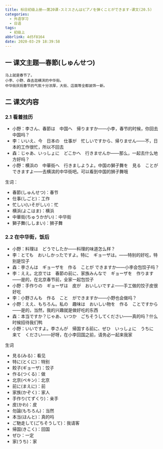 ```yaml
---
title: 标日初级上册——第20课-スミスさんはピアノを弾くことができます-课文(20.5)
categories:
  - 外语学习
  - 日语
tags:
  - 初级上
abbrlink: 4d5f8164
date: 2020-03-29 18:39:58
---
```

## 一 课文主题—春節(しゅんせつ)

```
马上就是春节了。
小李、小野、森去逛横滨的中华街。
中华街庆祝春节的气氛十分浓厚，大街、店面等全都装饰一新。
```

<!--more-->

## 二 课文内容

### 2.1 看着挂历

* 小野：李さん、春節は　中国へ　帰りますか——小李，春节的时候，你回去中国吗？
* 李：いいえ、今　日本の　仕事が　忙しいですから、帰りません——不，日本的工作很忙，所以不回去
* 森：じゃあ、いっしょに　どこかへ　行きませんか——那么，一起去什么地方好吗？
* 小野：横浜の　中華街へ　行きましようよ。中国の獅子舞を　見る　ことが  できますよ——去横滨的中华街吧。可以看到中国的狮子舞哦

生词：

* 春節(しゅんせつ)：春节
* 仕事(しごと)：工作
* 忙しい(いそがしい)：忙
* 横浜(よこはま)：横浜
* 中華街(ちゅうかがい)：中华街
* 獅子舞(ししまい)：狮子舞

### 2.2 在中华街，饭后

* 小野：料理は　どうでしたか——料理的味道怎么样？
* 李：とても　おいしかったですよ。特に　ギョーザは。——特别的好吃，特别是饺子
* 森：李さんは　ギョーザを　作る　ことが  できますか——小李会包饺子吗？
* 李：ええ。北京では　春節の前に、家族みんなで　ギョーザを　作ります——是的，在北京春节前，全家一起包饺子
* 小野：手作りの　ギョーザは　皮が　おいしいですよ——手工做的饺子皮很好吃
* 李：小野さんも　作る　こと　ができますか——小野也会做吗？
* 小野：ええ、もちろん。私の　趣味は　おいしい物を　作る　ことですから——是的，当然，我的兴趣就是做好吃的东西
* 森：本当ですか？じゃあ、いつか　ごちそうしてください——真的吗？什么时候招待我们鸭
* 小野：いいですよ。李さんが　帰国する前に、ぜひ　いっしょに　うちに　来て　ください——好呀，在小李回国之前，请务必一起来我家

生词

* 見る(みる)：看见
* 特に(とくに)：特别
* 餃子(ギョーザ)：饺子
* 作る(つくる)：做
* 北京(ペキン)：北京
* 前に(まえに)：前
* 家族(かぞく)：家人
* 手作り(てずくり)：亲手
* 皮(かわ)：皮
* 勿論(もちろん)：当然
* 本当(ほんと)：真的吗
* ご馳走して(ごちそうして)：我请客
* 帰国(きこく)：回国
* ぜひ：一定
* 家(うち)：家
